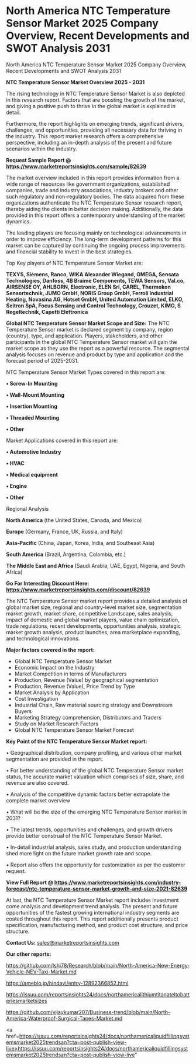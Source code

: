 # North America NTC Temperature Sensor Market 2025 Company Overview, Recent Developments and SWOT Analysis 2031
North America NTC Temperature Sensor Market 2025 Company Overview, Recent Developments and SWOT Analysis 2031

<Strong> NTC Temperature Sensor Market Overview 2025 - 2031</strong>

The rising technology in NTC Temperature Sensor Market is also depicted in this research report. Factors that are boosting the growth of the market, and giving a positive push to thrive in the global market is explained in detail.

Furthermore, the report highlights on emerging trends, significant drivers, challenges, and opportunities, providing all necessary data for thriving in the industry. This report market research offers a comprehensive perspective, including an in-depth analysis of the present and future scenarios within the industry.

<strong>Request Sample Report @ <a href=https://www.marketreportsinsights.com/sample/82639>https://www.marketreportsinsights.com/sample/82639</a></strong>

The market overview included in this report provides information from a wide range of resources like government organizations, established companies, trade and industry associations, industry brokers and other such regulatory and non-regulatory bodies. The data acquired from these organizations authenticate the NTC Temperature Sensor research report, thereby aiding the clients in better decision making. Additionally, the data provided in this report offers a contemporary understanding of the market dynamics.

The leading players are focusing mainly on technological advancements in order to improve efficiency. The long-term development patterns for this market can be captured by continuing the ongoing process improvements and financial stability to invest in the best strategies.

Top Key players of NTC Temperature Sensor Market are:

<strong>TEXYS, Siemens, Ranco, WIKA Alexander Wiegand, OMEGA, Sensata Technologies, Danfoss, 4B Braime Components, TEWA Sensors, Val.co, AIRSENSE OY, AHLBORN, Electronic, ELEN Srl, CAREL, Thermokon Sensortechnik, JUMO GmbH, NORIS Group GmbH, Ferroli Industrial Heating, Novasina AG, Hotset GmbH, United Automation Limited, ELKO, Seitron SpA, Focus Sensing and Control Technology, Crouzet, KIMO, S Regeltechnik, Capetti Elettronica</strong>

<strong><b>Global NTC Temperature Sensor Market Scope and Size:</b></strong>
The NTC Temperature Sensor market is declared segment by company, region (country), type, and application. Players, stakeholders, and other participants in the global NTC Temperature Sensor market will gain the market scope as they use the report as a powerful resource. The segmental analysis focuses on revenue and product by type and application and the forecast period of 2025-2031.

NTC Temperature Sensor Market Types covered in this report are:

<strong>• Screw-In Mounting

• Wall-Mount Mounting

• Insertion Mounting

• Threaded Mounting

• Other</strong>

Market Applications covered in this report are:

<strong>• Automotive Industry

• HVAC

• Medical equipment

• Engine

• Other</strong> 

Regional Analysis

<strong>North America</strong> (the United States, Canada, and Mexico)

<strong>Europe</strong> (Germany, France, UK, Russia, and Italy)

<strong>Asia-Pacific</strong> (China, Japan, Korea, India, and Southeast Asia)

<strong>South America</strong> (Brazil, Argentina, Colombia, etc.)

<strong>The Middle East and Africa</strong> (Saudi Arabia, UAE, Egypt, Nigeria, and South Africa)

<strong>Go For Interesting Discount Here: <a href=https://www.marketreportsinsights.com/discount/82639>https://www.marketreportsinsights.com/discount/82639</a></strong>

The NTC Temperature Sensor market report provides a detailed analysis of global market size, regional and country-level market size, segmentation market growth, market share, competitive Landscape, sales analysis, impact of domestic and global market players, value chain optimization, trade regulations, recent developments, opportunities analysis, strategic market growth analysis, product launches, area marketplace expanding, and technological innovations.

<strong><b>Major factors covered in the report:</b></strong>
<ul>
  <li>Global NTC Temperature Sensor Market </li>
  <li>Economic Impact on the Industry</li>
  <li>Market Competition in terms of Manufacturers</li>
  <li>Production, Revenue (Value) by geographical segmentation</li>
  <li>Production, Revenue (Value), Price Trend by Type</li>
  <li>Market Analysis by Application</li>
  <li>Cost Investigation</li>
  <li>Industrial Chain, Raw material sourcing strategy and Downstream Buyers</li>
  <li>Marketing Strategy comprehension, Distributors and Traders</li>
  <li>Study on Market Research Factors</li>
  <li>Global NTC Temperature Sensor Market Forecast</li>
</ul>

<strong><b>Key Point of the NTC Temperature Sensor Market report:</b></strong>

• Geographical distribution, company profiling, and various other market segmentation are provided in the report.

• For better understanding of the global NTC Temperature Sensor market status, the accurate market valuation which comprises of size, share, and revenue are also covered.

• Analysis of the competitive dynamic factors better extrapolate the complete market overview

• What will be the size of the emerging NTC Temperature Sensor market in 2031?

• The latest trends, opportunities and challenges, and growth drivers provide better construal of the NTC Temperature Sensor Market.

• In-detail industrial analysis, sales study, and production understanding shed more light on the future market growth rate and scope.

• Report also offers the opportunity for customization as per the customer request.

<strong><b>View Full Report @ <a href=https://www.marketreportsinsights.com/industry-forecast/ntc-temperature-sensor-market-growth-and-size-2021-82639>https://www.marketreportsinsights.com/industry-forecast/ntc-temperature-sensor-market-growth-and-size-2021-82639</a></b></strong>


At last, the NTC Temperature Sensor Market report includes investment come analysis and development trend analysis. The present and future opportunities of the fastest growing international industry segments are coated throughout this report. This report additionally presents product specification, manufacturing method, and product cost structure, and price structure.

<strong>Contact Us:</strong>
sales@marketreportsinsights.com

<strong>Our other reports:</strong>

<a href=https://github.com/Ishi78/Research/blob/main/North-America-New-Energy-Vehicle-NEV-Taxi-Market.md>https://github.com/Ishi78/Research/blob/main/North-America-New-Energy-Vehicle-NEV-Taxi-Market.md</a>

<a href=https://ameblo.jp/hindavi/entry-12892366852.html>https://ameblo.jp/hindavi/entry-12892366852.html</a>

<a href=https://issuu.com/reportsinsights24/docs/northamericalithiumtitanateltobatteriesmarketsizes>https://issuu.com/reportsinsights24/docs/northamericalithiumtitanateltobatteriesmarketsizes</a>

<a href=https://github.com/vijaykumar207/Business-trend/blob/main/North-America-Waterproof-Surgical-Tapes-Market.md>https://github.com/vijaykumar207/Business-trend/blob/main/North-America-Waterproof-Surgical-Tapes-Market.md</a>

<a href=https://issuu.com/reportsinsights24/docs/northamericaliquidfillingsystemsmarket2025trendsan?cta=post-publish-view-live>https://issuu.com/reportsinsights24/docs/northamericaliquidfillingsystemsmarket2025trendsan?cta=post-publish-view-live</a>"

